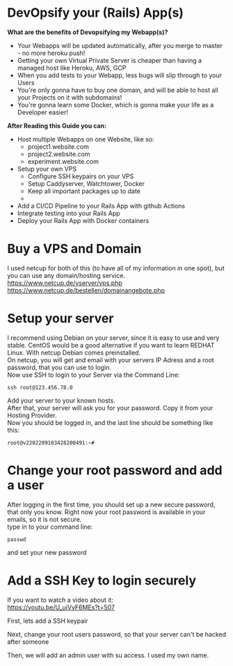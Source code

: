 # DevOpsify your (Rails) App(s)
**What are the benefits of Devopsifying my Webapp(s)?**  
- Your Webapps will be updated automatically, after you merge to master - no more heroku push!
- Getting your own Virtual Private Server is cheaper than having a managed host like Heroku, AWS, GCP
- When you add tests to your Webapp, less bugs will slip through to your Users
- You're only gonna have to buy one domain, and will be able to host all your Projects on it with subdomains!
- You're gonna learn some Docker, which is gonna make your life as a Developer easier!

**After Reading this Guide you can:**
- Host multiple Webapps on one Website, like so:
  - project1.website.com
  - project2.website.com
  - experiment.website.com
- Setup your own VPS
  - Configure SSH keypairs on your VPS
  - Setup Caddyserver, Watchtower, Docker
  - Keep all important packages up to date
  - 
- Add a CI/CD Pipeline to your Rails App with github Actions
- Integrate testing into your Rails App
- Deploy your Rails App with Docker containers
  
# Buy a VPS and Domain
I used netcup for both of this (to have all of my information in one spot), but you can use any domain/hosting service. 
https://www.netcup.de/vserver/vps.php  
https://www.netcup.de/bestellen/domainangebote.php
  
# Setup your server
I recommend using Debian on your server, since it is easy to use and very stable. CentOS would be a good alternative if you want to learn REDHAT Linux. With netcup Debian comes preinstalled.  
On netcup, you will get and email with your servers IP Adress and a root password, that you can use to login.  
Now use SSH to login to your Server via the Command Line:
```
ssh root@123.456.78.0
```
Add your server to your known hosts.  
After that, your server will ask you for your password. Copy it from your Hosting Provider.  
Now you should be logged in, and the last line should be something like this:
```
root@v2202209103428200491:~#
```
  
# Change your root password and add a user
After logging in the first time, you should set up a new secure password, that only you know. Right now your root password is available in your emails, so it is not secure.  
type in to your command line:
```
passwd
```
and set your new password
  
# Add a SSH Key to login securely
If you want to watch a video about it:  
https://youtu.be/U_uiVyF6MEs?t=507  

First, lets add a SSH keypair







Next, change your root users password, so that your server can't be hacked after someone 

Then, we will add an admin user with su access. I used my own name.
```

```
